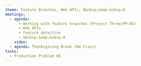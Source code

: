 ```yaml
---
theme: Feature Branches, Web APIs; Q&nbsp;&amp;&nbsp;A
meetings:
  - agenda:
      - Working with feature branches (Project Three/PP-05)
      - Web APIs
      - Feature detection
      - Q&nbsp;&amp;&nbsp;A
    video:
  - agenda: Thanksgiving Break (No Class)
tasks:
  - Production Problem 05
---
```

